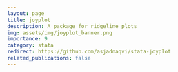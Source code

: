 ```yaml
---
layout: page
title: joyplot
description: A package for ridgeline plots
img: assets/img/joyplot_banner.png
importance: 9
category: stata
redirect: https://github.com/asjadnaqvi/stata-joyplot
related_publications: false
---
```



